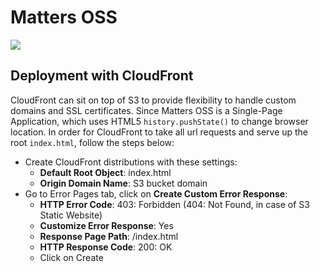 # Matters OSS

![](https://github.com/thematters/matters-oss/workflows/deployment/badge.svg)

## Deployment with CloudFront

CloudFront can sit on top of S3 to provide flexibility to handle custom domains and SSL certificates. Since Matters OSS is a Single-Page Application, which uses HTML5 `history.pushState()` to change browser location. In order for CloudFront to take all url requests and serve up the root `index.html`, follow the steps below:

- Create CloudFront distributions with these settings:
  - **Default Root Object**: index.html
  - **Origin Domain Name**: S3 bucket domain
- Go to Error Pages tab, click on **Create Custom Error Response**:
  - **HTTP Error Code**: 403: Forbidden (404: Not Found, in case of S3 Static Website)
  - **Customize Error Response**: Yes
  - **Response Page Path**: /index.html
  - **HTTP Response Code**: 200: OK
  - Click on Create
